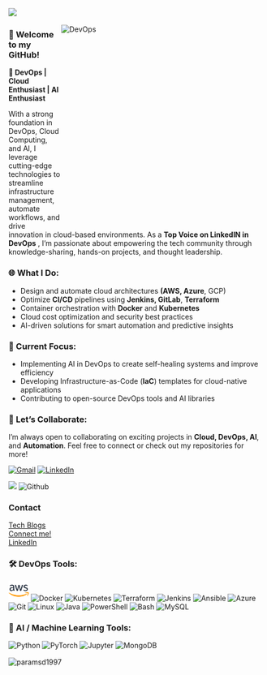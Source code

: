 ![](/assets/Yellow%20and%20Black%20Global%20Response%20Engineer%20LinkedIn%20Banner.png)


<img align= "right" src="https://proeffico.com/wp-content/uploads/2023/10/devOps-trends.gif " alt="DevOps" width="400" height="400"/>

### 👋 Welcome to my GitHub!

**🚀 DevOps | Cloud Enthusiast | AI Enthusiast**

   With a strong foundation in DevOps, Cloud Computing, and AI,
 I leverage cutting-edge technologies to streamline infrastructure management, automate workflows, and drive innovation in cloud-based environments. As a **Top Voice on LinkedIN in DevOps** ,
 I’m passionate about empowering the tech community through knowledge-sharing, hands-on projects, and thought leadership.

### 🌐 What I Do:
- Design and automate cloud architectures **(AWS, Azure**, GCP)
- Optimize **CI/CD** pipelines using **Jenkins, GitLab**, **Terraform**
- Container orchestration with **Docker** and **Kubernetes**
- Cloud cost optimization and security best practices
- AI-driven solutions for smart automation and predictive insights

### 🎯 Current Focus:
- Implementing AI in DevOps to create self-healing systems and improve efficiency
- Developing Infrastructure-as-Code (**IaC**) templates for cloud-native applications
- Contributing to open-source DevOps tools and AI libraries

### 🤝 Let’s Collaborate:
I’m always open to collaborating on exciting projects in **Cloud, DevOps, AI**, and **Automation**. Feel free to connect or check out my repositories for more!

[![Gmail](https://img.shields.io/badge/-Gmail-0078D4?style=for-the-badge&logo=microsoft-outlook&logoColor=white)](mailto:paramsd1997@gmail.com)
[![LinkedIn](https://img.shields.io/badge/-LINKEDIN-0077B5?style=for-the-badge&logo=linkedin&logoColor=white)](https://www.linkedin.com/in/parmeshwar-devane-25843b175)

<!---
paramsd1997/paramsd1997 is a ✨ special ✨ repository because its `README.md` (this file) appears on your GitHub profile.
You can click the Preview link to take a look at your changes.
--->


[![](https://visitcount.itsvg.in/api?id=paramsd1997&label=Profile%20Views&color=3&pretty=true)](https://visitcount.itsvg.in)
![Github](https://img.shields.io/github/followers/paramsd1997?style=flat-square&logo=github)

### Contact  
<a href="https://param036.hashnode.dev/">Tech Blogs</a>  
<a href="https://linktr.ee/param1997/">Connect me!</a>  
<a href="https://linkedin.com/in/parmeshwar-devane-25843b175">LinkedIn</a>


### 🛠 DevOps Tools:
<p align="left">
   <img src="https://raw.githubusercontent.com/devicons/devicon/master/icons/amazonwebservices/amazonwebservices-original-wordmark.svg" alt="aws" width="40" height="40"/> 
  <img src="https://cdn.jsdelivr.net/gh/devicons/devicon/icons/docker/docker-original.svg" alt="Docker" width="40" height="40"/>
  <img src="https://cdn.jsdelivr.net/gh/devicons/devicon/icons/kubernetes/kubernetes-plain.svg" alt="Kubernetes" width="40" height="40"/>
  <img src="https://cdn.jsdelivr.net/gh/devicons/devicon/icons/terraform/terraform-original.svg" alt="Terraform" width="40" height="40"/>
  <img src="https://cdn.jsdelivr.net/gh/devicons/devicon/icons/jenkins/jenkins-original.svg" alt="Jenkins" width="40" height="40"/>
  <img src="https://cdn.jsdelivr.net/gh/devicons/devicon/icons/ansible/ansible-original.svg" alt="Ansible" width="40" height="40"/>
  <img src="https://cdn.jsdelivr.net/gh/devicons/devicon/icons/azure/azure-original.svg" alt="Azure" width="40" height="40"/>
  <img src="https://cdn.jsdelivr.net/gh/devicons/devicon/icons/git/git-original.svg" alt="Git" width="40" height="40"/>
  <img src="https://cdn.jsdelivr.net/gh/devicons/devicon/icons/linux/linux-original.svg" alt="Linux" width="40" height="40"/>
  <img src="https://cdn.jsdelivr.net/gh/devicons/devicon/icons/java/java-original.svg" alt="Java" width="40" height="40"/>
  <img src="https://cdn.jsdelivr.net/gh/devicons/devicon/icons/powershell/powershell-original.svg" alt="PowerShell" width="40" height="40"/>
  <img src="https://cdn.jsdelivr.net/gh/devicons/devicon/icons/bash/bash-original.svg" alt="Bash" width="40" height="40"/>
  <img src="https://cdn.jsdelivr.net/gh/devicons/devicon/icons/mysql/mysql-original.svg" alt="MySQL" width="40" height="40"/>
</p>
</p>

### 🤖 AI / Machine Learning Tools:
<p align="left">
  <img src="https://cdn.jsdelivr.net/gh/devicons/devicon/icons/python/python-original.svg" alt="Python" width="40" height="40"/>
  <img src="https://cdn.jsdelivr.net/gh/devicons/devicon/icons/pytorch/pytorch-original.svg" alt="PyTorch" width="40" height="40"/>
  <img src="https://cdn.jsdelivr.net/gh/devicons/devicon/icons/jupyter/jupyter-original.svg" alt="Jupyter" width="40" height="40"/>
   <img src="https://cdn.jsdelivr.net/gh/devicons/devicon/icons/mongodb/mongodb-original.svg" alt="MongoDB" width="40" height="40"/>
</p>


<p><img align="center" src="https://github-readme-streak-stats.herokuapp.com/?user=paramsd1997&" alt="paramsd1997" /></p>

